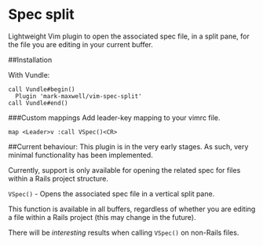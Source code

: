 # Spec split

Lightweight Vim plugin to open the associated spec file, in a split pane, for
the file you are editing in your current buffer.

##Installation

With Vundle:
```
call Vundle#begin()
  Plugin 'mark-maxwell/vim-spec-split'
call Vundle#end()
```

###Custom mappings
Add leader-key mapping to your vimrc file.
```
map <Leader>v :call VSpec()<CR>
```

##Current behaviour:
This plugin is in the very early stages. As such, very minimal functionality has
been implemented.

Currently, support is only available for opening the related spec for files
within a Rails project structure.

`VSpec()` - Opens the associated spec file in a vertical split pane.

This function is available in all buffers, regardless of whether you are editing
a file within a Rails project (this may change in the future).

There will be *interesting* results when calling `VSpec()` on non-Rails files.
